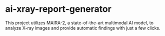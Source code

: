 # ai-xray-report-generator
This project utilizes MAIRA-2, a state-of-the-art multimodal AI model, to analyze X-ray images and provide automatic findings with just a few clicks.
